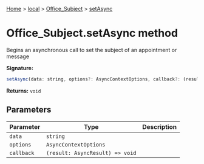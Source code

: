 [Home](./index) &gt; [local](local.md) &gt; [Office\_Subject](local.office_subject.md) &gt; [setAsync](local.office_subject.setasync.md)

# Office\_Subject.setAsync method

Begins an asynchronous call to set the subject of an appointment or message

**Signature:**
```javascript
setAsync(data: string, options?: AsyncContextOptions, callback?: (result: AsyncResult) => void): void;
```
**Returns:** `void`

## Parameters

|  Parameter | Type | Description |
|  --- | --- | --- |
|  `data` | `string` |  |
|  `options` | `AsyncContextOptions` |  |
|  `callback` | `(result: AsyncResult) => void` |  |

